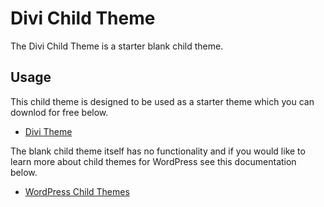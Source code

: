 # Divi Child Theme

The Divi Child Theme is a starter blank child theme.

## Usage

This child theme is designed to be used as a starter theme which you can downlod for free below.

* [Divi Theme](https://www.elegantthemes.com/gallery/divi/)

The blank child theme itself has no functionality and if you would like to learn more about child themes for WordPress see this documentation below.

* [WordPress Child Themes](https://codex.wordpress.org/Child_Themes)
